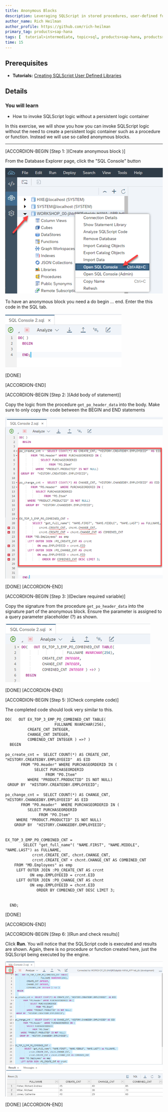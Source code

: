 ```yaml
---
title: Anonymous Blocks
description: Leveraging SQLScript in stored procedures, user-defined functions, and user-defined libraries.
author_name: Rich Heilman
author_profile: https://github.com/rich-heilman
primary_tag: products>sap-hana
tags: [  tutorial>intermediate, topic>sql, products>sap-hana, products>sap-hana\,-express-edition, products>sap-hana-cloud  ]
time: 15
---
```

## Prerequisites  
- **Tutorials:** [Creating SQLScript User Defined Libraries](xsa-sqlscript-libraries)

## Details
### You will learn  
- How to invoke SQLScript logic without a persistent logic container  

In this exercise, we will show you how you can invoke SQLScript logic without the need to create a persistent logic container such as a procedure or function. Instead we will use so called anonymous blocks.

---

[ACCORDION-BEGIN [Step 1: ](Create anonymous block )]

From the Database Explorer page, click the "SQL Console" button

![SQL console](1.png)

To have an anonymous block you need a do begin … end.  Enter the this code in the SQL tab.

![SQL tab](2.png)

[DONE]

[ACCORDION-END]

[ACCORDION-BEGIN [Step 2: ](Add body of statement)]

Copy the logic from the procedure `get_po_header_data` into the body.  Make sure to only copy the code between the BEGIN and END statements

![logic](3.png)

[DONE]
[ACCORDION-END]

[ACCORDION-BEGIN [Step 3: ](Declare required variable)]

Copy the signature from the procedure `get_po_header_data` into the signature part of the anonymous block. Ensure the parameter is assigned to a query parameter placeholder (?) as shown.

![sql code](4.png)

[DONE]
[ACCORDION-END]


[ACCORDION-BEGIN [Step 5: ](Check complete code)]

The completed code should look very similar to this.

```
DO(   OUT EX_TOP_3_EMP_PO_COMBINED_CNT TABLE(
                      FULLNAME NVARCHAR(256),
		  CREATE_CNT INTEGER,
		  CHANGE_CNT INTEGER,
		  COMBINED_CNT INTEGER ) =>? )
  BEGIN

po_create_cnt =  SELECT COUNT(*) AS CREATE_CNT, "HISTORY.CREATEDBY.EMPLOYEEID"  AS EID
       FROM "PO.Header" WHERE PURCHASEORDERID IN (
             SELECT PURCHASEORDERID
                  FROM "PO.Item"
          WHERE "PRODUCT.PRODUCTID" IS NOT NULL)
 GROUP BY  "HISTORY.CREATEDBY.EMPLOYEEID";

po_change_cnt =  SELECT COUNT(*) AS CHANGE_CNT, "HISTORY.CHANGEDBY.EMPLOYEEID" AS EID
       FROM "PO.Header"  WHERE PURCHASEORDERID IN (
          SELECT PURCHASEORDERID
               FROM "PO.Item"
     WHERE "PRODUCT.PRODUCTID" IS NOT NULL)
	GROUP BY  "HISTORY.CHANGEDBY.EMPLOYEEID";


EX_TOP_3_EMP_PO_COMBINED_CNT =
        SELECT "get_full_name"( "NAME.FIRST", "NAME.MIDDLE", "NAME.LAST") as FULLNAME,
            crcnt.CREATE_CNT, chcnt.CHANGE_CNT,
            crcnt.CREATE_CNT + chcnt.CHANGE_CNT AS COMBINED_CNT
 	FROM "MD.Employees" as emp
     LEFT OUTER JOIN :PO_CREATE_CNT AS crcnt
           ON emp.EMPLOYEEID = crcnt.EID
     LEFT OUTER JOIN :PO_CHANGE_CNT AS chcnt
           ON emp.EMPLOYEEID = chcnt.EID
              ORDER BY COMBINED_CNT DESC LIMIT 3;


  END;

```

[DONE]

[ACCORDION-END]


[ACCORDION-BEGIN [Step 6: ](Run and check results)]

Click **Run**.  You will notice that the SQLScript code is executed and results are shown.  Again, there is no procedure or function created here, just the SQLScript being executed by the engine.

![SQL executed](8.png)


[DONE]
[ACCORDION-END]
